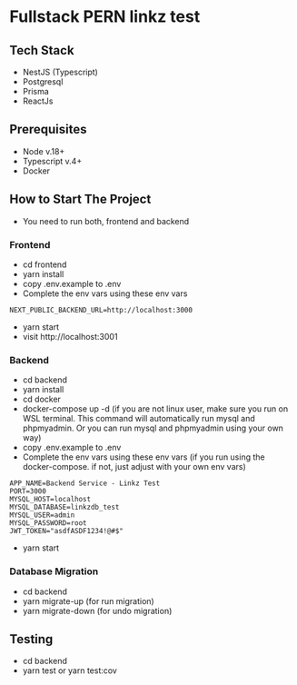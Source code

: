 # Fullstack PERN linkz test

## Tech Stack
- NestJS (Typescript)
- Postgresql
- Prisma
- ReactJs

## Prerequisites
- Node v.18+
- Typescript v.4+
- Docker

## How to Start The Project
- You need to run both, frontend and backend

### Frontend
- cd frontend
- yarn install
- copy .env.example to .env
- Complete the env vars using these env vars
```
NEXT_PUBLIC_BACKEND_URL=http://localhost:3000
```
- yarn start
- visit http://localhost:3001

### Backend
- cd backend
- yarn install
- cd docker
- docker-compose up -d (if you are not linux user, make sure you run on WSL terminal. This command will automatically run mysql and phpmyadmin. Or you can run mysql and phpmyadmin using your own way)
- copy .env.example to .env
- Complete the env vars using these env vars (if you run using the docker-compose. if not, just adjust with your own env vars)
```
APP_NAME=Backend Service - Linkz Test
PORT=3000
MYSQL_HOST=localhost
MYSQL_DATABASE=linkzdb_test
MYSQL_USER=admin
MYSQL_PASSWORD=root
JWT_TOKEN="asdfASDF1234!@#$"
```
- yarn start

### Database Migration
- cd backend
- yarn migrate-up (for run migration)
- yarn migrate-down (for undo migration)

## Testing
- cd backend
- yarn test or yarn test:cov

